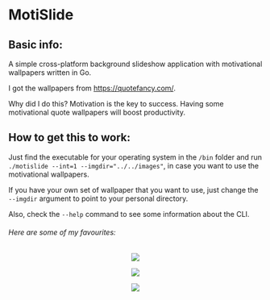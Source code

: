 # MotiSlide

## Basic info:

A simple cross-platform background slideshow application with motivational wallpapers written in Go.

I got the wallpapers from https://quotefancy.com/.

Why did I do this? Motivation is the key to success. Having some motivational quote wallpapers will boost productivity.

## How to get this to work:

Just find the executable for your operating system in the `/bin` folder and run `./motislide --int=1 --imgdir="../../images"`, in case you want to use the motivational wallpapers. 

If you have your own set of wallpaper that you want to use, just change the `--imgdir` argument to point to your personal directory.

Also, check the `--help` command to see some information about the CLI.

###### Here are some of my favourites:
<p align="center">
  <img src = "https://i.imgur.com/pce3Dhp.png"/>
</p>

<p align="center">
  <img src = "https://i.imgur.com/beG6sj3.jpg"/>
</p>

<p align="center">
  <img src = "https://i.imgur.com/CsyQsfl.jpg"/>
</p>
